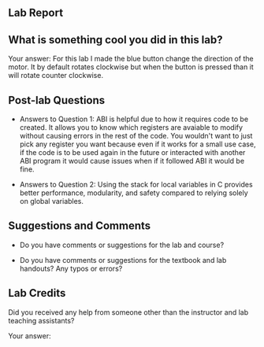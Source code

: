 ##  Lab Report ##

What is something cool you did in this lab?
-----------
Your answer: For this lab I made the blue button change the direction of the motor. It by default rotates clockwise but when the button is pressed than it will rotate counter clockwise.


Post-lab Questions
-------

* Answers to Question 1: ABI is helpful due to how it requires code to be created. It allows you to know which registers are avaiable to modify without causing errors in the rest of the code. You wouldn't want to just pick any register you want because even if it works for a small use case, if the code is to be used again in the future or interacted with another ABI program it would cause issues when if it followed ABI it would be fine.

* Answers to Question 2: Using the stack for local variables in C provides better performance, modularity, and safety compared to relying solely on global variables.


Suggestions and Comments
-------

* Do you have comments or suggestions for the lab and course?


* Do you have comments or suggestions for the textbook and lab handouts? Any typos or errors?



Lab Credits
-------
Did you received any help from someone other than the instructor and lab teaching assistants?

Your answer: 


